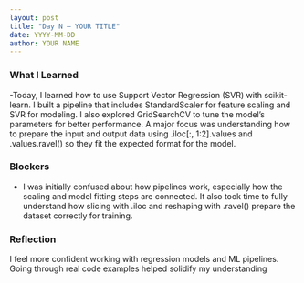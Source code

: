 ```yaml
---
layout: post
title: "Day N – YOUR TITLE"
date: YYYY-MM-DD
author: YOUR NAME
---
```


### What I Learned
-Today, I learned how to use Support Vector Regression (SVR) with scikit-learn. I built a pipeline that includes StandardScaler for feature scaling and SVR for modeling. I also explored GridSearchCV to tune the model’s parameters for better performance. A major focus was understanding how to prepare the input and output data using .iloc[:, 1:2].values and .values.ravel() so they fit the expected format for the model.

### Blockers
- I was initially confused about how pipelines work, especially how the scaling and model fitting steps are connected. It also took time to fully understand how slicing with .iloc and reshaping with .ravel() prepare the dataset correctly for training.

### Reflection
I feel more confident working with regression models and ML pipelines. Going through real code examples helped solidify my understanding
